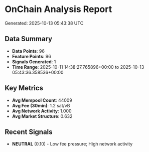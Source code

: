 # OnChain Analysis Report
Generated: 2025-10-13 05:43:38 UTC

## Data Summary
- **Data Points**: 96
- **Feature Points**: 96
- **Signals Generated**: 1
- **Time Range**: 2025-10-11 14:38:27.765896+00:00 to 2025-10-13 05:43:36.358536+00:00

## Key Metrics
- **Avg Mempool Count**: 44009
- **Avg Fee (30min)**: 1.2 sat/vB
- **Avg Network Activity**: 1.000
- **Avg Market Structure**: 0.632

## Recent Signals
- **NEUTRAL** (0.10) - Low fee pressure; High network activity

